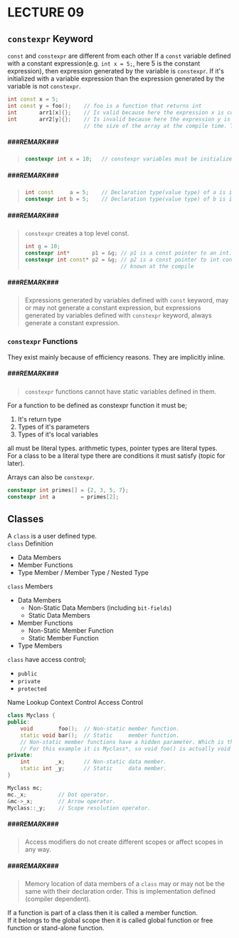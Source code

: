 # LECTURE 09
## `constexpr` Keyword
`const` and `constexpr` are different from each other
If a `const` variable defined with a constant expression(e.g. `int x = 5;`,
here 5 is the constant expression), then expression generated by the variable is `constexpr`.
If it's initialized with a variable expression than the expression generated by the variable is not `constexpr`.
```cpp
int const x = 5;
int const y = foo();    // foo is a function that returns int
int       arr1[x]{};    // Is valid because here the expression x is constexpr.
int       arr2[y]{};    // Is invalid because here the expression y is not constexpr and compiler has to know
                        // the size of the array at the compile time. This is about variable length array.
```

##### ###REMARK###
> ```cpp
> constexpr int x = 10;   // constexpr variables must be initialized with constant expressions.
> ```

##### ###REMARK###
> ```cpp
> int const     a = 5;    // Declaration type(value type) of a is int const.
> constexpr int b = 5;    // Declaration type(value type) of b is int const.
> ```

##### ###REMARK###
> `constexpr` creates a top level const.
> ```cpp
> int g = 10;
> constexpr int*       p1 = &g; // p1 is a const pointer to an int.
> constexpr int const* p2 = &g; // p2 is a const pointer to int const. This can be done if the rhs of "=" is
>                               // known at the compile
> ```

##### ###REMARK###
> Expressions generated by variables defined with `const` keyword, may or may not generate a constant expression,
> but expressions generated by variables defined with `constexpr` keyword, always generate a constant expression.

### `constexpr` Functions
They exist mainly because of efficiency reasons. They are implicitly inline.

##### ###REMARK###
> `constexpr` functions cannot have static variables defined in them.

For a function to be defined as constexpr function it must be;
1. It's return type
2. Types of it's parameters
3. Types of it's local variables

all must be literal types. arithmetic types, pointer types are literal types.    
For a class to be a literal type there are conditions it must satisfy (topic for later).

Arrays can also be `constexpr`.
```cpp
constexpr int primes[] = {2, 3, 5, 7};
constexpr int a        = primes[2];
```

## Classes
A `class` is a user defined type.<br>
`class` Definition
- Data Members
- Member Functions
- Type Member / Member Type / Nested Type

`class` Members
- Data Members
    - Non-Static Data Members (including `bit-fields`)
    - Static Data Members
- Member Functions
    - Non-Static Member Function
    - Static Member Function    
- Type Members

`class` have access control;
- `public`
- `private`
- `protected`

Name Lookup
Context Control
Access Control
```cpp
class Myclass {
public:
    void        foo();  // Non-static member function.
    static void bar();  // Static     member function.
    // Non-static member functions have a hidden parameter. Which is the pointer of the instance that calls it.
    // For this example it is Myclass*, so void foo() is actually void foo(Myclass*).
private:
    int        _x;      // Non-static data member.
    static int _y;      // Static     data member.
}

Myclass mc;
mc._x;          // Dot operator.
&mc->_x;        // Arrow operator.
Myclass::_y;    // Scope resolution operator.
```
##### ###REMARK###
> Access modifiers do not create different scopes or affect scopes in any way.

##### ###REMARK###
> Memory location of data members of a `class` may or may not be the same with their declaration order. This is
> implementation defined (compiler dependent).

If a function is part of a class then it is called a member function.<br>
If it belongs to the global scope then it is called global function or free function or stand-alone function.
